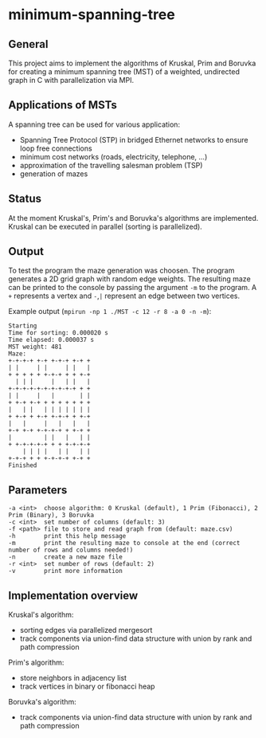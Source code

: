 minimum-spanning-tree
=====================

General
-------

This project aims to implement the algorithms of Kruskal, Prim and Boruvka for creating a minimum spanning tree (MST) of a weighted, undirected graph in C with parallelization via MPI.

Applications of MSTs
--------------------

A spanning tree can be used for various application:
* Spanning Tree Protocol (STP) in bridged Ethernet networks to ensure loop free connections
* minimum cost networks (roads, electricity, telephone, ...)
* approximation of the travelling salesman problem (TSP)
* generation of mazes

Status
------

At the moment Kruskal's, Prim's and Boruvka's algorithms are implemented. Kruskal can be executed in parallel (sorting is parallelized).

Output
------

To test the program the maze generation was choosen. The program generates a 2D grid graph with random edge weights. The resulting maze can be printed to the console by passing the argument `-m` to the program. A `+` represents a vertex and `-`,`|` represent an edge between two vertices.

Example output (`mpirun -np 1 ./MST -c 12 -r 8 -a 0 -n -m`):
```
Starting
Time for sorting: 0.000020 s
Time elapsed: 0.000037 s
MST weight: 481
Maze:
+-+-+-+ +-+ +-+-+ +-+ +
| |     | |     | |   |
+ + + + + +-+-+ + + +-+
  | | |     |   | |   |
+-+-+-+-+-+-+-+-+-+ + +
| |     |   |       | |
+ +-+ +-+ + + + + + + +
|   | |   | | | | | | |
+ +-+ + +-+ +-+-+ + +-+
|   |     |   |   |   |
+-+ +-+ +-+-+-+ + +-+ +
|         | |   |   | |
+ +-+-+-+-+ + + +-+-+-+
    | | | |   | |   | |
+-+-+ + + +-+-+-+ +-+ +
Finished
```

Parameters
----------

```
-a <int>  choose algorithm: 0 Kruskal (default), 1 Prim (Fibonacci), 2 Prim (Binary), 3 Boruvka
-c <int>  set number of columns (default: 3)
-f <path> file to store and read graph from (default: maze.csv)
-h        print this help message
-m        print the resulting maze to console at the end (correct number of rows and columns needed!)
-n        create a new maze file
-r <int>  set number of rows (default: 2)
-v        print more information
```

Implementation overview
-----------------------

Kruskal's algorithm:
* sorting edges via parallelized mergesort
* track components via union-find data structure with union by rank and path compression

Prim's algorithm:
* store neighbors in adjacency list
* track vertices in binary or fibonacci heap

Boruvka's algorithm:
* track components via union-find data structure with union by rank and path compression
